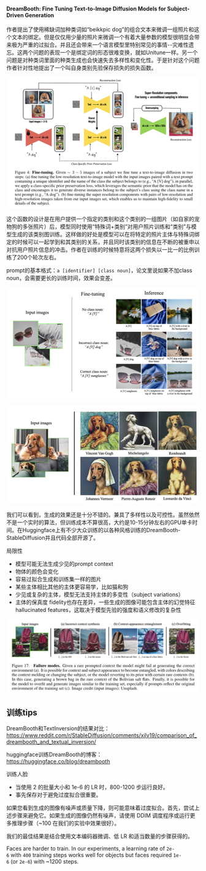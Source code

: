 #### DreamBooth: Fine Tuning Text-to-Image Diffusion Models for Subject-Driven Generation

作者提出了使用稀缺词加种类词如“beikkpic dog”的组合文本来微调一组照片和这个文本的绑定。但是仅仅用少量的照片来微调一个有着大量参数的模型很明显会带来极为严重的过拟合。并且还会带来一个语言模型里特别常见的事情--灾难性遗忘。这两个问题的表现一个是绑定词的形态很难变换，就如Unitune一样。另一个问题是对种类词里面的种类生成也会快速失去多样性和变化性。于是针对这个问题作者针对性地提出了一个叫自身类别先验保存损失的损失函数。

![](img/Pasted%20image%2020221210161013.png)

这个函数的设计是在用户提供一个指定的类别和这个类别的一组图片（如自家的宠物狗的多张照片）后，模型同时使用“特殊词+类别”对用户照片训练和“类别”与模型生成的该类别图训练。这样做的好处是模型可以在将特定的照片主体与特殊词绑定的时候可以一起学到和其类别的关系，并且同时该类别的信息在不断的被重申以对抗用户照片信息的冲击。作者在训练的时候特意将这两个损失以一比一的比例训练了200个轮次左右。

prompt的基本格式：`a [identifier] [class noun]`，论文里说如果不加class noun，会需要更长的训练时间，效果会变差。

![](img/Pasted%20image%2020221210182506.png)




![](img/Pasted%20image%2020221128203837.png)

我们可以看到，生成的效果还是十分不错的。兼具了多样性以及可控性。虽然依然不是一个实时的算法，但训练成本不算很高，大约是10-15分钟左右的GPU单卡时间。在Huggingface上有不少大众训练的以各种风格训练的DreamBooth-StableDiffusion并且代码全部开源了。

局限性
- 模型可能无法生成少见的prompt context
- 物体的颜色会变化
- 容易过拟合生成和训练集一样的图片
- 某些主体相比其他的主体更容易学，比如猫和狗
- 少见或复杂的主体，模型无法支持主体的多变性（subject variations）
- 主体的保真度 fidelity也存在差异，一些生成的图像可能包含主体的幻觉特征hallucinated features，这取决于模型先验的强度和语义修改的复杂性

![](img/Pasted%20image%2020221210182923.png)



## 训练tips
DreamBooth和TextInversion的结果对比：
https://www.reddit.com/r/StableDiffusion/comments/xjlv19/comparison_of_dreambooth_and_textual_inversion/

huggingface训练DreamBooth的博客：
https://huggingface.co/blog/dreambooth

训练人脸
- 当使用 2 的批量大小和 1e-6 的 LR 时，800-1200 步运行良好。
- 事先保存对于避免过度拟合很重要。

如果您看到生成的图像有噪声或质量下降，则可能意味着过度拟合。首先，尝试上述步骤来避免它。如果生成的图像仍然有噪声，请使用 DDIM 调度程序或运行更多推理步骤（~100 在我们的实验中效果很好）。

我们的最佳结果是结合使用文本编码器微调、低 LR 和适当数量的步骤获得的。

Faces are harder to train. In our experiments, a learning rate of `2e-6` with `400` training steps works well for objects but faces required `1e-6` (or `2e-6`) with ~1200 steps.






